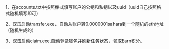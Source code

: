 1、在accounts.txt中按照格式填写账户的公钥和私钥以及uuid（uuid自己按照格式随机填写即可）

2、双击启动transfer.exe，自动从账户转0.0000001sahara到一个随机的eth地址（随机生成的）

3、双击启动claim.exe,自动登录钱包并刷新任务状态，领取Earn积分。